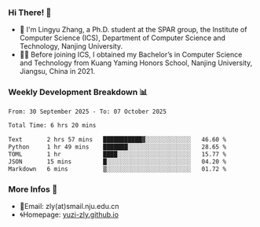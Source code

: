 ### Hi There! 👋 
- 🐳 I'm Lingyu Zhang, a Ph.D. student at the SPAR group, the Institute of Computer Science (ICS), Department of Computer Science and Technology, Nanjing University.
- 🧑‍🎓 Before joining ICS, I obtained my Bachelor’s in Computer Science and Technology from Kuang Yaming Honors School, Nanjing University, Jiangsu, China in 2021.

### Weekly Development Breakdown :bar_chart:

<!--START_SECTION:waka-->

```txt
From: 30 September 2025 - To: 07 October 2025

Total Time: 6 hrs 20 mins

Text       2 hrs 57 mins   ███████████▓░░░░░░░░░░░░░   46.60 %
Python     1 hr 49 mins    ███████░░░░░░░░░░░░░░░░░░   28.65 %
TOML       1 hr            ████░░░░░░░░░░░░░░░░░░░░░   15.77 %
JSON       15 mins         █░░░░░░░░░░░░░░░░░░░░░░░░   04.20 %
Markdown   6 mins          ▒░░░░░░░░░░░░░░░░░░░░░░░░   01.72 %
```

<!--END_SECTION:waka-->

<!--
### Github Contributions :octocat:

![](https://raw.githubusercontent.com/yuzi-zly/yuzi-zly/output/github-contribution-grid-snake.svg)              
-->

### More Infos 📖

- 📧Email: zly(at)smail.nju.edu.cn
- 🌀Homepage: [yuzi-zly.github.io](https://yuzi-zly.github.io/)
